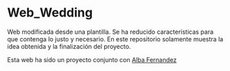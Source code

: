 # Web_Wedding
Web modificada desde una plantilla. Se ha reducido características para que contenga lo justo y necesario.
En este repositorio solamente muestra la idea obtenida y la finalización del proyecto.

Esta web ha sido un proyecto conjunto con <a href="https://github.com/albafdez" target="_blank">Alba Fernandez</a>

